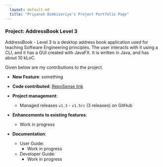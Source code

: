 ```yaml
---
  layout: default.md
  title: "Priyansh Bimbisariye's Project Portfolio Page"
---
```


### Project: AddressBook Level 3

AddressBook - Level 3 is a desktop address book application used for teaching Software Engineering principles. The user interacts with it using a CLI, and it has a GUI created with JavaFX. It is written in Java, and has about 10 kLoC.

Given below are my contributions to the project.

- **New Feature**: something

- **Code contributed**: [RepoSense link]()

- **Project management**:

  - Managed releases `v1.3` - `v1.5rc` (3 releases) on GitHub

- **Enhancements to existing features**:

  - Work in progress

- **Documentation**:
  - User Guide:
    - Work in progress
  - Developer Guide:
    - Work in progress
